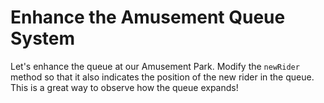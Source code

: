 # Enhance the Amusement Queue System

Let's enhance the queue at our Amusement Park. Modify the `newRider` method so that it also indicates the position of the new rider in the queue. This is a great way to observe how the queue expands!